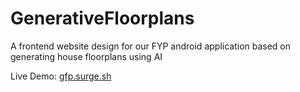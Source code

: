 # GenerativeFloorplans
A frontend website design for our FYP android application based on generating house floorplans using AI 

Live Demo: <a href="gfp.surge.sh">gfp.surge.sh <a/>
